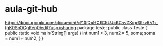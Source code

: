 # aula-git-hub
https://docs.google.com/document/d/19jDoHGECltLUcBGnvZXop6Ekz5V1t_tgK0SnOCgKep0/edit?usp=sharing
package teste;
public class Teste {
public static void main(String[] args) {
int num1 = 3, num2 = 5, soma;
soma = num1 + num2;
}
}
